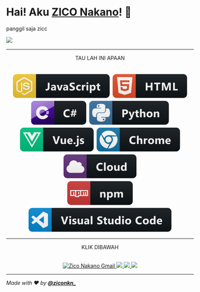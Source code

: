 # Hai! Aku **[ZICO Nakano](https://instagram.com/ziconkn_)**! 👋

panggil saja zicc

  <img src="https://cdn.discordapp.com/attachments/862641670301679616/891867009661403156/ZICO_BG_LAPTOPPP.png">
  
---

  <p align="center">
TAU LAH INI APAAN
  </p>
  
  <p align="center">
    <br/>
  <img src="https://raw.githubusercontent.com/8bithemant/8bithemant/master/svg/dev/languages/js.svg" alt="js" style="vertical-align:top; margin:4px"><img src="https://raw.githubusercontent.com/8bithemant/8bithemant/master/svg/dev/languages/html.svg" alt="Twitter" style="vertical-align:top; margin:4px">  <img src="https://raw.githubusercontent.com/8bithemant/8bithemant/master/svg/dev/languages/csharp.svg" alt="csharp" style="vertical-align:top; margin:4px"><img src="https://raw.githubusercontent.com/8bithemant/8bithemant/master/svg/dev/languages/python.svg" alt="python" style="vertical-align:top; margin:4px"><br /><img src="https://raw.githubusercontent.com/8bithemant/8bithemant/master/svg/dev/frameworks/vue.svg" alt="vue" style="vertical-align:top; margin:4px"><img src="https://raw.githubusercontent.com/8bithemant/8bithemant/master/svg/dev/misc/chrome.svg" alt="chrome" style="vertical-align:top; margin:4px"><img src="https://raw.githubusercontent.com/8bithemant/8bithemant/master/svg/dev/misc/cloud.svg" alt="cloud" style="vertical-align:top; margin:4px"><br /><img src="https://raw.githubusercontent.com/8bithemant/8bithemant/master/svg/dev/services/npm.svg" alt="npm" style="vertical-align:top; margin:4px"><img src="https://raw.githubusercontent.com/8bithemant/8bithemant/master/svg/dev/tools/visualstudio_code.svg" alt="vscode" style="vertical-align:top; margin:4px">
  </p>
  
---

  <p align="center">
KLIK DIBAWAH
  </p>
  
  <p align="center">
    <br>
      <a href="mailto:ziconakano00@gmail.com">
        <img src="https://img.shields.io/badge/-Gmail-EA4335?style=for-the-badge&logo=Gmail&logoColor=white"
            alt="Zico Nakano Gmail">
      </a>
      <a href="https://instagram.com/ziconkn_">
        <img src="https://img.shields.io/badge/-INSTAGRAM-8a3ab9?style=for-the-badge&logo=Instagram&logoColor=white">
      </a>
      <a href="https://youtube.com/ziconakano">
        <img src="https://img.shields.io/youtube/channel/subscribers/UC42YUW6mHp4MhVtu5tDJF9g?label=YOUTUBE&style=for-the-badge">
      </a>
      <a href="https://discord.gg/GJQYKR9YVV">
        <img src="https://img.shields.io/discord/824320012944408616?label=Discord&color=5865F2&style=for-the-badge">
      </a>
  
---

_Made with ❤️ by **[@ziconkn_](https://instagram.com/ziconkn_)**_
